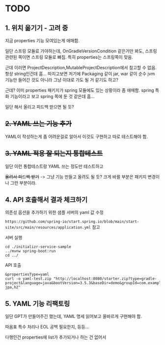 # TODO

## 1. 위치 옮기기 - 고려 중


지금 properties 기능 모여있는게 애매함.

일단 스프링 모듈료 가야하는데, OnGradleVersionCondition 같은거만 봐도, 스프링 관련된 쪽이면 스프링 모듈로 빠짐.
특히 properties는 스프링쪽이 맞음.

근데 이러면 ProjectDescription,MutableProjectDescription에서 참고할 수 없음. 항상 string인건데 흠...
따지고보면 저기에 Packaging 같이 jar, war 같이 순수 jvm 기능만 들어간 것도 아니라 그냥 이대로 가도 될 거 같기도 하고?

근데? 이미 properties 패키지가 spring 모듈에도 있는 상황이라 좀 애매함. spring 특화 기능이라고 보고 spring 쪽에 둔 것 같은데 흠...

일단 해서 올리고 피드백 받으면 될 듯?

## ~~2. YAML 쓰는 기능 추가~~

YAML이 작성하는게 좀 어려운걸로 알아서 이것도 구현하고 따로 테스트해야 함.

## ~~3. YAML 적용 잘 되는지 통합테스트~~

일단 이런 통합테스트랑 YAML 쓰는 정도만 테스트하고

~~올려서 피드백 받기~~ -> 그냥 기능 만들고 올려도 될 듯? 크게 바뀔 부분은 패키지 변경이나 그런 부분이라.

## 4. API 호출해서 결과 체크하기

의존성 옵션을 추가하기 위한 샘플 서버의 yaml 값 수정

`https://github.com/spring-io/start.spring.io/blob/main/start-site/src/main/resources/application.yml` 참고

서버 실행

``` 
cd ./initializr-service-sample 
../mvnw spring-boot:run 
cd ../
```

API 호출

```
&propertiesType=yaml
curl -o yaml-test.zip "http://localhost:8080/starter.zip?type=gradle-project&language=java&bootVersion=3.5.3&baseDir=demo&groupId=com.example&artifactId=demo&name=demo&description=Demo%20project%20for%20Spring%20Boot&packageName=com.example.demo&packaging=jar&javaVersion=17&dependencies=web,data-jpa,h2"
```

## 5. YAML 기능 리팩토링

일단 GPT가 만들어주긴 했는데, YAML 명세 읽어보고 올바르게 구현해야 함.

따옴표 특수 처리나 EOL 공백 필요한지, 등등...

다행인건 properties에 list가 추가되거나 하는 건 없어서 
